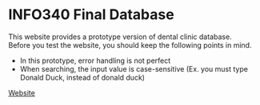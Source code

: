 # INFO340 Final Database

This website provides a prototype version of dental clinic database. <br />
Before you test the website, you should keep the following points in mind.<br />
  * In this prototype, error handling is not perfect
  * When searching, the input value is case-sensitive (Ex. you must type Donald Duck, instead of donald duck) <br />

[Website](http://info340-final.herokuapp.com/)